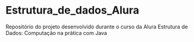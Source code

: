 # Estrutura_de_dados_Alura
Repositório do projeto desenvolvido durante o curso da Alura Estrutura de Dados: Computação na prática com Java
